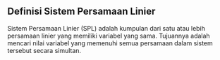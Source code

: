 ## Definisi Sistem Persamaan Linier

Sistem Persamaan Linier (SPL) adalah kumpulan dari satu atau lebih persamaan linier yang memiliki variabel yang sama. Tujuannya adalah mencari nilai variabel yang memenuhi semua persamaan dalam sistem tersebut secara simultan.